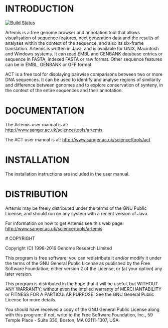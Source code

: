 # INTRODUCTION

[![Build Status](https://travis-ci.org/sanger-pathogens/Artemis.svg?branch=master)](https://travis-ci.org/sanger-pathogens/Artemis)

Artemis is a free genome browser and annotation tool that allows visualisation 
of sequence features, next generation data and the results of analyses within 
the context of the sequence, and also its six-frame translation.  Artemis is written 
in Java, and is available for UNIX, Macintosh and Windows systems. It can read 
EMBL and GENBANK database entries or sequence in FASTA, indexed FASTA or raw format. 
Other sequence features can be in EMBL, GENBANK or GFF format.

ACT is a free tool for displaying pairwise comparisons between two or more DNA 
sequences. It can be used to identify and analyse regions of similarity and 
difference between genomes and to explore conservation of synteny, in the context 
of the entire sequences and their annotation.


# DOCUMENTATION

The Artemis user manual is at:
  http://www.sanger.ac.uk/science/tools/artemis

The ACT user manual is at:
  http://www.sanger.ac.uk/science/tools/act

# INSTALLATION

The installation instructions are included in the user manual.


# DISTRIBUTION

Artemis may be freely distributed under the terms of the GNU Public License,
and should run on any system with a recent version of Java.  

For information on how to get Artemis see this web page:
  http://www.sanger.ac.uk/science/tools/artemis


# COPYRIGHT

Copyright (C) 1998-2016  Genome Research Limited

This program is free software; you can redistribute it and/or
modify it under the terms of the GNU General Public License
as published by the Free Software Foundation; either version 2
of the License, or (at your option) any later version.

This program is distributed in the hope that it will be useful,
but WITHOUT ANY WARRANTY; without even the implied warranty of
MERCHANTABILITY or FITNESS FOR A PARTICULAR PURPOSE.  See the
GNU General Public License for more details.

You should have received a copy of the GNU General Public License
along with this program; if not, write to the Free Software
Foundation, Inc., 59 Temple Place - Suite 330, Boston, MA  02111-1307, USA.

